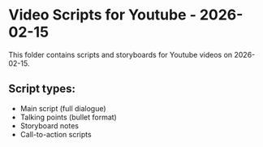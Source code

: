 # Video Scripts for Youtube - 2026-02-15

This folder contains scripts and storyboards for Youtube videos on 2026-02-15.

## Script types:
- Main script (full dialogue)
- Talking points (bullet format)
- Storyboard notes
- Call-to-action scripts
